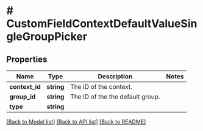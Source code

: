 # # CustomFieldContextDefaultValueSingleGroupPicker

## Properties

Name | Type | Description | Notes
------------ | ------------- | ------------- | -------------
**context_id** | **string** | The ID of the context. |
**group_id** | **string** | The ID of the the default group. |
**type** | **string** |  |

[[Back to Model list]](../../README.md#models) [[Back to API list]](../../README.md#endpoints) [[Back to README]](../../README.md)
